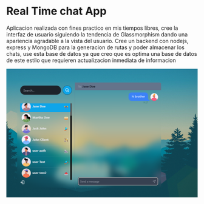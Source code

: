 # Real Time chat App

Aplicacion realizada con fines practico en mis tiempos libres, cree la interfaz de usuario siguiendo la tendencia de Glassmorphism dando una apariencia agradable a la vista del usuario.
Cree un backend con nodejs, express y MongoDB para la generacion de rutas y poder almacenar los chats, use esta base de datos ya que creo que es optima una base de datos de este estilo que requieren actualizacion inmediata de informacion

![alt text](./frontend/public/image.png)
